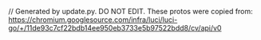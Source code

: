 // Generated by update.py. DO NOT EDIT.
These protos were copied from:
https://chromium.googlesource.com/infra/luci/luci-go/+/11de93c7cf22bdb14ee950eb3733e5b97522bdd8/cv/api/v0
